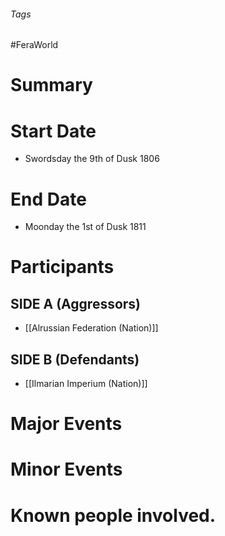 ###### Tags

#FeraWorld

# Summary

# Start Date
- Swordsday the 9th of Dusk 1806
# End Date
- Moonday the 1st of Dusk 1811
# Participants
## SIDE A (Aggressors)
- [[Alrussian Federation (Nation)]]
## SIDE B (Defendants)
- [[Ilmarian Imperium (Nation)]]
# Major Events

# Minor Events

# Known people involved.
